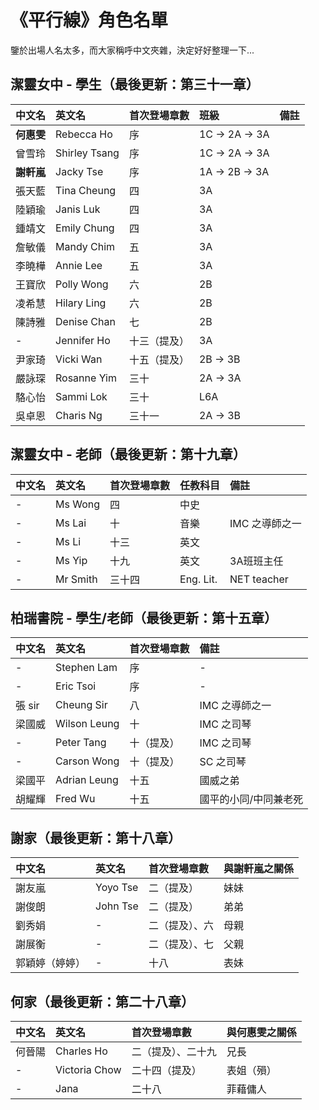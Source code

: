 # 《平行線》角色名單

鑒於出場人名太多，而大家稱呼中文夾雜，決定好好整理一下...

## 潔靈女中 - 學生（最後更新：第三十一章）

| 中文名 | 英文名 | 首次登場章數 | 班級 | 備註 |
| :--- | :--- | :--- | :--- | :--- |
| **何惠雯** | Rebecca Ho | 序 | 1C -&gt; 2A -&gt; 3A |  |
| 曾雪玲 | Shirley Tsang | 序 | 1C -&gt; 2A -&gt; 3A |  |
| **謝軒嵐** | Jacky Tse | 序 | 1A -&gt; 2B -&gt; 3A |  |
| 張天藍 | Tina Cheung | 四 | 3A |  |
| 陸穎瑜 | Janis Luk | 四 | 3A |  |
| 鍾靖文 | Emily Chung | 四 | 3A |  |
| 詹敏儀 | Mandy Chim | 五 | 3A |  |
| 李曉樺 | Annie Lee | 五 | 3A |  |
| 王寶欣 | Polly Wong | 六 | 2B |  |
| 凌希慧 | Hilary Ling | 六 | 2B |  |
| 陳詩雅 | Denise Chan | 七 | 2B |  |
| - | Jennifer Ho | 十三（提及） | 3A |  |
| 尹家琦 | Vicki Wan | 十五（提及） | 2B -&gt; 3B |  |
| 嚴詠琛 | Rosanne Yim | 三十 | 2A -&gt; 3A |  |
| 駱心怡 | Sammi Lok | 三十 | L6A |  |
| 吳卓恩 | Charis Ng | 三十一 | 2A -&gt; 3B |  |

## 潔靈女中 - 老師（最後更新：第十九章）

| 中文名 | 英文名 | 首次登場章數 | 任教科目 | 備註 |
| :--- | :--- | :--- | :--- | :--- |
| - | Ms Wong | 四 | 中史 |  |
| - | Ms Lai | 十 | 音樂 | IMC 之導師之一 |
| - | Ms Li | 十三 | 英文 |  |
| - | Ms Yip | 十九 | 英文 | 3A班班主任 |
| - | Mr Smith | 三十四 | Eng. Lit. | NET teacher |

## 柏瑞書院 - 學生/老師（最後更新：第十五章）

| 中文名 | 英文名 | 首次登場章數 | 備註 |
| :--- | :--- | :--- | :--- |
| - | Stephen Lam | 序 | - |
| - | Eric Tsoi | 序 | - |
| 張 sir | Cheung Sir | 八 | IMC 之導師之一 |
| 梁國威 | Wilson Leung | 十 | IMC 之司琴 |
| - | Peter Tang | 十（提及） | IMC 之司琴 |
| - | Carson Wong | 十（提及） | SC  之司琴 |
| 梁國平 | Adrian Leung | 十五 | 國威之弟 |
| 胡耀輝 | Fred Wu | 十五 | 國平的小同/中同兼老死 |

## 謝家（最後更新：第十八章）

| 中文名 | 英文名 | 首次登場章數 | 與謝軒嵐之關係 |
| :--- | :--- | :--- | :--- |
| 謝友嵐 | Yoyo Tse | 二（提及） | 妹妹 |
| 謝俊朗 | John Tse | 二（提及） | 弟弟 |
| 劉秀娟 | - | 二（提及）、六 | 母親 |
| 謝展衡 | - | 二（提及）、七 | 父親 |
| 郭穎婷（婷婷） | - | 十八 | 表妹 |

## 何家（最後更新：第二十八章）

| 中文名 | 英文名 | 首次登場章數 | 與何惠雯之關係 |
| :--- | :--- | :--- | :--- |
| 何晉陽 | Charles Ho | 二（提及）、二十九 | 兄長 |
| - | Victoria Chow | 二十四（提及） | 表姐（殞） |
| - | Jana | 二十八 | 菲藉傭人 |

